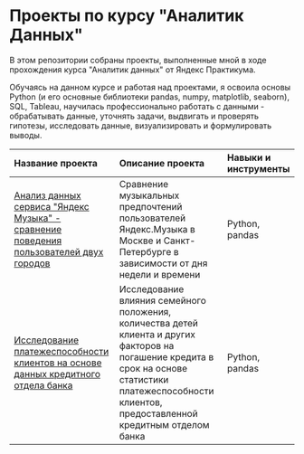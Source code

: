 # Проекты по курсу "Аналитик Данных"

В этом репозитории собраны проекты, выполненные мной в ходе прохождения курса "Аналитик данных" от Яндекс Практикума.

Обучаясь на данном курсе и работая над проектами,  я освоила основы Python (и его основные библиотеки pandas, numpy, matplotlib, seaborn),
 SQL, Tableau, научилась профессионально работать с данными - обрабатывать данные, уточнять задачи, выдвигать и проверять гипотезы,
 исследовать данные, визуализировать и формулировать выводы.

| Название проекта | Описание проекта | Навыки и инструменты |
| :--------------- | :--------------- | :--------------- |
| [Анализ данных сервиса "Яндекс Музыка" - сравнение поведения пользователей двух городов]() | Сравнение музыкальных предпочтений пользователей Яндекс.Музыка в Москве и Санкт-Петербурге в зависимости от дня недели и времени | Python, pandas | 
| [Исследование платежеспособности клиентов на основе данных кредитного отдела банка]() | Исследование влияния семейного положения, количества детей клиента и других факторов на погашение кредита в срок на основе статистики платежеспособности клиентов, предоставленной кредитным отделом банка | Python, pandas |



